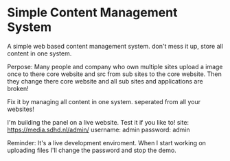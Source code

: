 # Simple Content Management System
A simple web based content management system. don't mess it up, store all content in one system.

Perpose:
Many people and company who own multiple sites upload a image once to there core website and src from sub sites to the core website. Then they change there core website and all sub sites and applications are broken!

Fix it by managing all content in one system. seperated from all your websites!

I'm building the panel on a live website. Test it if you like to!
site: https://media.sdhd.nl/admin/
username: admin
password: admin

Reminder: It's a live development enviroment. When I start working on uploading files I'll change the password and stop the demo.
